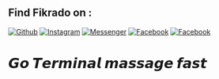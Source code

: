 ## Find Fikrado on :
[![Github](https://img.shields.io/badge/Github-fikrado-yellow?style=for-the-badge&logo=github)](https://github.com/fikrado)
[![Instagram](https://img.shields.io/badge/IG-%40mr__yahye-red?style=for-the-badge&logo=instagram)](https://www.instagram.com/mr__yahe)
[![Messenger](https://img.shields.io/badge/telegram-blue?style=for-the-badge&logo=telegram)](https://t.me/fikrado_hacker)
[![Facebook](https://img.shields.io/badge/facebook-black?style=for-the-badge&logo=Facebook)](https://facebook.com/fikrado4048063)
[![Facebook](https://img.shields.io/badge/python-black?style=for-the-badge&logo=Facebook)](https://facebook.com/fikrado4048063)




# 𝙂𝙤 𝙏𝙚𝙧𝙢𝙞𝙣𝙖𝙡 𝙢𝙖𝙨𝙨𝙖𝙜𝙚 𝙛𝙖𝙨𝙩 


